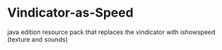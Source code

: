# Vindicator-as-Speed
java edition resource pack that replaces the vindicator with ishowspeed (texture and sounds)
